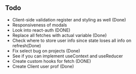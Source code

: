 
## Todo

* Client-side validation register and styling as well (Done)
* Responsiveness of modals
* Look into react-auth (DONE)
* Replace all fetches with actual variable (Done)
* Check where to store user info since state loses all info on refresh(Done)
* Fix select bug on projects (Done)
* See if you can implement useContext and useReducer
* Create custom hooks for fetch (DONE)
* Create Client user prof (Done)